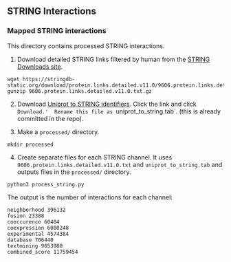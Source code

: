 ## STRING Interactions

### Mapped STRING interactions
This directory contains processed STRING interactions.  

1. Download detailed STRING links filtered by human from the [STRING Downloads site](https://string-db.org/cgi/download.pl).

```
wget https://stringdb-static.org/download/protein.links.detailed.v11.0/9606.protein.links.detailed.v11.0.txt.gz
gunzip 9606.protein.links.detailed.v11.0.txt.gz
```

2. Download [Uniprot to STRING identifiers](https://www.uniprot.org/uniprot/?query=database:(type:string)&fil=organism%3A%22Homo+sapiens+%28Human%29+%5B9606%5D%22).  Click the link and click `Download.'  Rename this file as `uniprot_to_string.tab`. (this is already committed in the repo).


3. Make a `processed/` directory.

```
mkdir processed
```

4. Create separate files for each STRING channel.  It uses `9606.protein.links.detailed.v11.0.txt` and `uniprot_to_string.tab` and outputs files in the `processed/` directory.

```
python3 process_string.py 
```

The output is the number of interactions for each channel:

```
neighborhood 396132
fusion 23388
cooccurence 60404
coexpression 6080248
experimental 4574384
database 706440
textmining 9653980
combined_score 11759454
```
